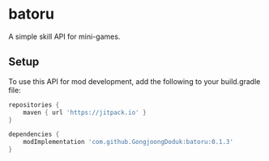 # batoru

A simple skill API for mini-games.

## Setup

To use this API for mod development, add the following to your build.gradle file:

```groovy
repositories {
    maven { url 'https://jitpack.io' }
}

dependencies {
    modImplementation 'com.github.GongjoongDoduk:batoru:0.1.3'
}
```